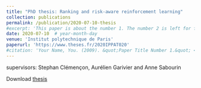 ```yaml
---
title: "PhD thesis: Ranking and risk-aware reinforcement learning"
collection: publications
permalink: /publication/2020-07-10-thesis
#excerpt: 'This paper is about the number 1. The number 2 is left for future work.'
date: 2020-07-10  # year-month-day
venue: 'Institut polytechnique de Paris'
paperurl: 'https://www.theses.fr/2020IPPAT020'
#citation: 'Your Name, You. (2009). &quot;Paper Title Number 1.&quot; <i>Journal 1</i>. 1(1).'
---
```

supervisors: Stephan Clémençon, Aurélien Garivier and Anne Sabourin

Download [thesis](https://www.theses.fr/2020IPPAT020)
